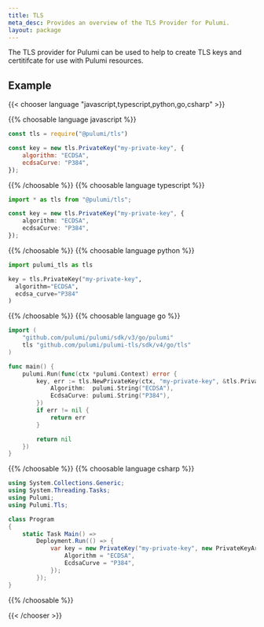 ```yaml
---
title: TLS
meta_desc: Provides an overview of the TLS Provider for Pulumi.
layout: package
---
```


The TLS provider for Pulumi can be used to help to create TLS keys and certitifcate for use with Pulumi resources.

## Example

{{< chooser language "javascript,typescript,python,go,csharp" >}}

{{% choosable language javascript %}}

```javascript
const tls = require("@pulumi/tls")

const key = new tls.PrivateKey("my-private-key", {
    algorithm: "ECDSA",
    ecdsaCurve: "P384",
});
```

{{% /choosable %}}
{{% choosable language typescript %}}

```typescript
import * as tls from "@pulumi/tls";

const key = new tls.PrivateKey("my-private-key", {
    algorithm: "ECDSA",
    ecdsaCurve: "P384",
});
```

{{% /choosable %}}
{{% choosable language python %}}

```python
import pulumi_tls as tls

key = tls.PrivateKey("my-private-key",
  algorithm="ECDSA",
  ecdsa_curve="P384"
)
```

{{% /choosable %}}
{{% choosable language go %}}

```go
import (
	"github.com/pulumi/pulumi/sdk/v3/go/pulumi"
	tls "github.com/pulumi/pulumi-tls/sdk/v4/go/tls"
)

func main() {
	pulumi.Run(func(ctx *pulumi.Context) error {
		key, err := tls.NewPrivateKey(ctx, "my-private-key", &tls.PrivateKeyArgs{
			Algorithm:  pulumi.String("ECDSA"),
			EcdsaCurve: pulumi.String("P384"),
		})
		if err != nil {
			return err
		}

		return nil
	})
}
```

{{% /choosable %}}
{{% choosable language csharp %}}

```csharp
using System.Collections.Generic;
using System.Threading.Tasks;
using Pulumi;
using Pulumi.Tls;

class Program
{
    static Task Main() =>
        Deployment.Run(() => {
            var key = new PrivateKey("my-private-key", new PrivateKeyArgs{
                Algorithm = "ECDSA",
                EcdsaCurve = "P384",
            });
        });
}
```

{{% /choosable %}}

{{< /chooser >}}
